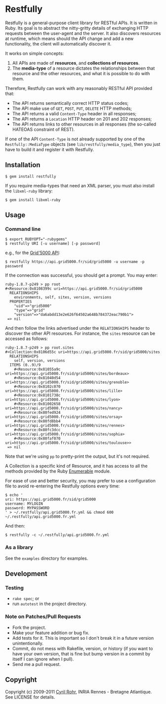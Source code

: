 # Restfully
Restfully is a general-purpose client library for RESTful APIs. It is written in Ruby. Its goal is to abstract the nitty-gritty details of exchanging HTTP requests between the user-agent and the server. It also discovers resources at runtime, which means should the API change and add a new functionality, the client will automatically discover it.

It works on simple concepts:

1. All APIs are made of **resources**, and **collections of resources**.
2. The **media-type** of a resource dictates the relationships between that resource and the other resources, and what it is possible to do with them.

Therefore, Restfully can work with any reasonably RESTful API provided that:

* The API returns semantically correct HTTP status codes;
* The API make use of `GET`, `POST`, `PUT`, `DELETE` HTTP methods;
* The API returns a valid `Content-Type` header in all responses;
* The API returns a `Location` HTTP header on 201 and 202 responses;
* The API returns links to other resources in all responses (the so-called HATEOAS constraint of REST).

If one of the API `Content-Type` is not already supported by one of the `Restfully::MediaType` objects (see `lib/restfully/media_type`), then you just have to build it and register it with Restfully.

## Installation

    $ gem install restfully

If you require media-types that need an XML parser, you must also install the `libxml-ruby` library:

    $ gem install libxml-ruby

## Usage

### Command line

    $ export RUBYOPT="-rubygems"
    $ restfully URI [-u username] [-p password]
  
e.g., for the [Grid'5000 API](https://www.grid5000.fr/mediawiki/index.php/API):

    $ restfully https://api.grid5000.fr/sid/grid5000 -u username -p password

If the connection was successful, you should get a prompt. You may enter:

    ruby-1.8.7-p249 > pp root
    #<Resource:0x8108399c uri=https://api.grid5000.fr/sid/grid5000
      RELATIONSHIPS
        environments, self, sites, version, versions
      PROPERTIES
        "uid"=>"grid5000"
        "type"=>"grid"
        "version"=>"da6abdd13e2e626f64502a648b784372eac790b1">
     => nil

And then follow the links advertised under the `RELATIONSHIPS` header to discover the other API resources. For instance, the `sites` resource can be accessed as follows:

    ruby-1.8.7-p249 > pp root.sites
    #<Collection:0x8106d55c uri=https://api.grid5000.fr/sid/grid5000/sites
      RELATIONSHIPS
        self, version, versions
      ITEMS (0..9)/9
        #<Resource:0x81055a9c uri=https://api.grid5000.fr/sid/grid5000/sites/bordeaux>
        #<Resource:0x81040d54 uri=https://api.grid5000.fr/sid/grid5000/sites/grenoble>
        #<Resource:0x8102c070 uri=https://api.grid5000.fr/sid/grid5000/sites/lille>
        #<Resource:0x8101738c uri=https://api.grid5000.fr/sid/grid5000/sites/lyon>
        #<Resource:0x81002658 uri=https://api.grid5000.fr/sid/grid5000/sites/nancy>
        #<Resource:0x80fed924 uri=https://api.grid5000.fr/sid/grid5000/sites/orsay>
        #<Resource:0x80fd8bb4 uri=https://api.grid5000.fr/sid/grid5000/sites/rennes>
        #<Resource:0x80fc3dcc uri=https://api.grid5000.fr/sid/grid5000/sites/sophia>
        #<Resource:0x80faf070 uri=https://api.grid5000.fr/sid/grid5000/sites/toulouse>>
     => nil

Note that we're using `pp` to pretty-print the output, but it's not required.

A Collection is a specific kind of Resource, and it has access to all the methods provided by the Ruby [Enumerable](http://www.rubydoc.info/stdlib/core/1.9.2/Enumerable) module.

For ease of use and better security, you may prefer to use a configuration file to avoid re-entering the Restfully options every time:

    $ echo '
    uri: https://api.grid5000.fr/sid/grid5000
    username: MYLOGIN
    password: MYPASSWORD
    ' > ~/.restfully/api.grid5000.fr.yml && chmod 600 ~/.restfully/api.grid5000.fr.yml

And then:

    $ restfully -c ~/.restfully/api.grid5000.fr.yml

### As a library
See the `examples` directory for examples.

## Development

### Testing

* `rake spec`; or
* run `autotest` in the project directory.

### Note on Patches/Pull Requests
 
* Fork the project.
* Make your feature addition or bug fix.
* Add tests for it. This is important so I don't break it in a future version unintentionally.
* Commit, do not mess with Rakefile, version, or history (if you want to have your own version, that is fine but bump version in a commit by itself I can ignore when I pull).
* Send me a pull request. 

## Copyright

Copyright (c) 2009-2011 [Cyril Rohr](http://crohr.me), INRIA Rennes - Bretagne Atlantique. 
See LICENSE for details.

